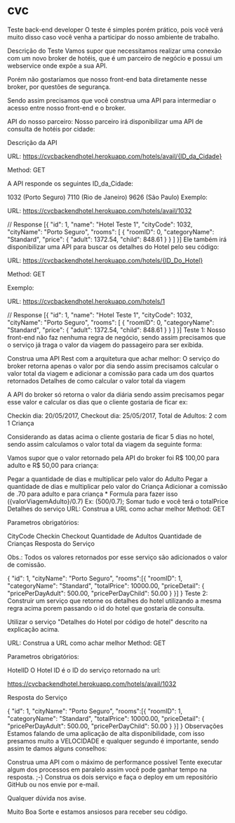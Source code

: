 # cvc

Teste back-end developer
O teste é simples porém prático, pois você verá muito disso caso você venha a participar do nosso ambiente de trabalho.

Descrição do Teste
Vamos supor que necessitamos realizar uma conexão com um novo broker de hotéis, que é um parceiro de negócio e possui um webservice onde expõe a sua API.

Porém não gostaríamos que nosso front-end bata diretamente nesse broker, por questões de segurança.

Sendo assim precisamos que você construa uma API para intermediar o acesso entre nosso front-end e o broker.

API do nosso parceiro:
Nosso parceiro irá disponibilizar uma API de consulta de hotéis por cidade:

Descrição da API

URL: https://cvcbackendhotel.herokuapp.com/hotels/avail/{ID_da_Cidade}

Method: GET

A API responde os seguintes ID_da_Cidade:

1032 (Porto Seguro)
7110 (Rio de Janeiro)
9626 (São Paulo)
Exemplo:

URL: https://cvcbackendhotel.herokuapp.com/hotels/avail/1032

// Response
[{
  "id": 1,
  "name": "Hotel Teste 1",
  "cityCode": 1032,
  "cityName": "Porto Seguro",
  "rooms": [
    {
      "roomID": 0,
      "categoryName": "Standard",
      "price": {
        "adult": 1372.54,
        "child": 848.61
      }
    }
  ]
}]
Ele também irá disponibilizar uma API para buscar os detalhes do Hotel pelo seu código:

URL: https://cvcbackendhotel.herokuapp.com/hotels/{ID_Do_Hotel}

Method: GET

Exemplo:

URL: https://cvcbackendhotel.herokuapp.com/hotels/1

// Response
[{
  "id": 1,
  "name": "Hotel Teste 1",
  "cityCode": 1032,
  "cityName": "Porto Seguro",
  "rooms": [
    {
      "roomID": 0,
      "categoryName": "Standard",
      "price": {
        "adult": 1372.54,
        "child": 848.61
      }
    }
  ]
}]
Teste 1:
Nosso front-end não faz nenhuma regra de negócio, sendo assim precisamos que o serviço já traga o valor da viagem do passageiro para ser exibida.

Construa uma API Rest com a arquitetura que achar melhor:
O serviço do broker retorna apenas o valor por dia sendo assim precisamos calcular o valor total da viagem e adicionar a comissão para cada um dos quartos retornados
Detalhes de como calcular o valor total da viagem

A API do broker só retorna o valor da diária sendo assim precisamos pegar esse valor e calcular os dias que o cliente gostaria de ficar ex:

Checkin dia: 20/05/2017, Checkout dia: 25/05/2017, Total de Adultos: 2 com 1 Criança

Considerando as datas acima o cliente gostaria de ficar 5 dias no hotel, sendo assim calculamos o valor total da viagem da seguinte forma:

Vamos supor que o valor retornado pela API do broker foi R$ 100,00 para adulto e R$ 50,00 para criança:

Pegar a quantidade de dias e multiplicar pelo valor do Adulto
Pegar a quantidade de dias e multiplicar pelo valor do Criança
Adicionar a comissão de .70 para adulto e para criança * Formula para fazer isso ({valorViagemAdulto}/0.7) Ex: (500/0.7);
Somar tudo e você terá o totalPrice
Detalhes do serviço
URL: Construa a URL como achar melhor Method: GET

Parametros obrigatórios:

CityCode
Checkin
Checkout
Quantidade de Adultos
Quantidade de Crianças
Resposta do Serviço

Obs.: Todos os valores retornados por esse serviço são adicionados o valor de comissão.

{
  "id": 1,
  "cityName": "Porto Seguro",
  "rooms":[{
      "roomID": 1,
      "categoryName": "Standard",
      "totalPrice": 10000.00,
      "priceDetail": {
        "pricePerDayAdult": 500.00,
        "pricePerDayChild": 50.00
      }
    }]
}
Teste 2:
Construir um serviço que retorne os detalhes do hotel utilizando a mesma regra acima porem passando o id do hotel que gostaria de consulta.

Utilizar o serviço "Detalhes do Hotel por código de hotel" descrito na explicação acima.

URL: Construa a URL como achar melhor Method: GET

Parametros obrigatórios:

HotelID
O Hotel ID é o ID do serviço retornado na url:

https://cvcbackendhotel.herokuapp.com/hotels/avail/1032

Resposta do Serviço

{
  "id": 1,
  "cityName": "Porto Seguro",
  "rooms":[{
      "roomID": 1,
      "categoryName": "Standard",
      "totalPrice": 10000.00,
      "priceDetail": {
        "pricePerDayAdult": 500.00,
        "pricePerDayChild": 50.00
      }
    }]
}
Observações
Estamos falando de uma aplicação de alta disponibilidade, com isso presamos muito a VELOCIDADE e qualquer segundo é importante, sendo assim te damos alguns conselhos:

Construa uma API com o máximo de performance possível
Tente executar algum dos processos em paralelo assim você pode ganhar tempo na resposta. ;-)
Construa os dois serviço e faça o deploy em um repositório GitHub ou nos envie por e-mail.

Qualquer dúvida nos avise.

Muito Boa Sorte e estamos ansiosos para receber seu código.
